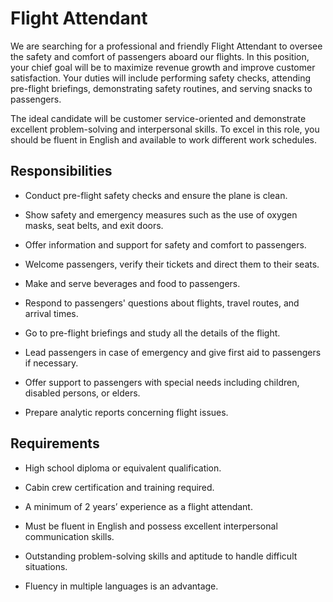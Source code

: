 # Flight Attendant

We are searching for a professional and friendly Flight Attendant to oversee the safety and comfort of passengers aboard our flights. In this position, your chief goal will be to maximize revenue growth and improve customer satisfaction. Your duties will include performing safety checks, attending pre-flight briefings, demonstrating safety routines, and serving snacks to passengers.

The ideal candidate will be customer service-oriented and demonstrate excellent problem-solving and interpersonal skills. To excel in this role, you should be fluent in English and available to work different work schedules.

## Responsibilities

* Conduct pre-flight safety checks and ensure the plane is clean.

* Show safety and emergency measures such as the use of oxygen masks, seat belts, and exit doors.

* Offer information and support for safety and comfort to passengers.

* Welcome passengers, verify their tickets and direct them to their seats.

* Make and serve beverages and food to passengers.

* Respond to passengers' questions about flights, travel routes, and arrival times.

* Go to pre-flight briefings and study all the details of the flight.

* Lead passengers in case of emergency and give first aid to passengers if necessary.

* Offer support to passengers with special needs including children, disabled persons, or elders.

* Prepare analytic reports concerning flight issues.

## Requirements

* High school diploma or equivalent qualification.

* Cabin crew certification and training required.

* A minimum of 2 years’ experience as a flight attendant.

* Must be fluent in English and possess excellent interpersonal communication skills.

* Outstanding problem-solving skills and aptitude to handle difficult situations.

* Fluency in multiple languages is an advantage.

